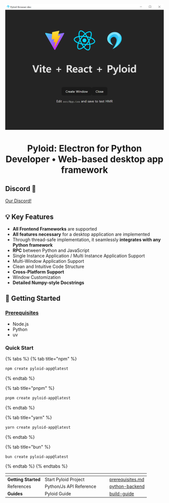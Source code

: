 ![example image](.gitbook/assets/example.png)

<h2 align="center" style="font-size: 28px;"><b>Pyloid: Electron for Python Developer • Web-based desktop app framework</b></h2>

## Discord 🎉

[Our Discord!](https://discord.gg/VTqexxxTy9)

## 💡 Key Features

- **All Frontend Frameworks** are supported
- **All features necessary** for a desktop application are implemented
- Through thread-safe implementation, it seamlessly **integrates with any Python framework**
- **RPC** between Python and JavaScript
- Single Instance Application / Multi Instance Application Support
- Multi-Window Application Support
- Clean and Intuitive Code Structure
- **Cross-Platform Support**
- Window Customization
- **Detailed Numpy-style Docstrings**

## 🚀 Getting Started

### [Prerequisites](getting-started/prerequisites.md)

- Node.js
- Python
- uv

### Quick Start

{% tabs %}
{% tab title="npm" %}

```bash
npm create pyloid-app@latest
```

{% endtab %}

{% tab title="pnpm" %}

```bash
pnpm create pyloid-app@latest
```

{% endtab %}

{% tab title="yarn" %}

```bash
yarn create pyloid-app@latest
```

{% endtab %}

{% tab title="bun" %}

```bash
bun create pyloid-app@latest
```

{% endtab %}
{% endtabs %}

<table data-view="cards"><thead><tr><th></th><th></th><th data-hidden data-card-cover data-type="files"></th><th data-hidden></th><th data-hidden data-card-target data-type="content-ref"></th></tr></thead><tbody><tr><td><strong>Getting Started</strong></td><td>Start Pyloid Project</td><td></td><td></td><td><a href="getting-started/prerequisites.md">prerequisites.md</a></td></tr><tr><td>References</td><td>Python/Js API Reference</td><td></td><td></td><td><a href="api/python-backend/">python-backend</a></td></tr><tr><td><strong>Guides</strong></td><td>Pyloid Guide</td><td></td><td></td><td><a href="guides/build-guide/">build-guide</a></td></tr></tbody></table>
